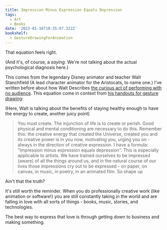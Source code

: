 ```yaml
---
title: Impression Minus Expression Equals Depression
tags:
  - Art
  - Books
date: '2023-01-16T10:35:07.322Z'
bookshelf:
  - GestureDrawingForAnimation
---
```


That equation feels right.

(And it's, of course, a _saying_. We're not talking about the actual psychological diagnosis here.)

This comes from the legendary Disney animator and teacher Walt Stanchfield (A lead character animator for the Aristocats, to name one.) I've written before about how Walt Describes [the curious act of performing with no audience](/stanchfield). This equation come in context from [his handouts for gesture drawing](https://ia601302.us.archive.org/15/items/Gesture_Drawing_for_Animation/Gesture_Drawing_for_Animation.pdf):

(Here, Walt is talking about the benefits of staying healthy enough to have the energy to create, another juicy point)

> You must create. The injunction of life is to create or perish. Good physical and mental
> conditioning are necessary to do this. Remember this: the creative energy that created the
> Universe, created you and its creative power is in you now, motivating you, urging you on -
> always in the direction of creative expression. I have a formula: "Impression minus expression
> equals depression". This is especially applicable to artists. We have trained ourselves to be
> impressed (aware) of all the things around us, and in the natural course of our lives those
> impressions cry out to be expressed - on paper, on canvas, in music, in poetry, in an
> animated film. So shape up

Ain't that the truth?

It's still worth the reminder. When you do professionally creative work (like animation or software!) you are still constantly taking in the world and are falling in love with all sorts of things - books, music, stories, and technologies.

The best way to express that love is through getting down to business and making something.
